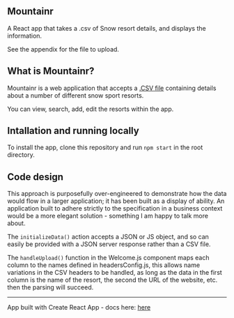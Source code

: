 ## Mountainr

A React app that takes a .csv of Snow resort details, and displays the information.

See the appendix for the file to upload.

## What is Mountainr?

Mountainr is a web application that accepts a [.CSV file](https://github.com/RobbyCowell/mountainr/blob/master/appendix/resorts.csv) containing details about a number of different snow sport resorts.

You can view, search, add, edit the resorts within the app.

## Intallation and running locally

To install the app, clone this repository and run `npm start` in the root directory.

## Code design

This approach is purposefully over-engineered to demonstrate how the data would flow in a larger application; it has been built as a display of ability. An application built to adhere strictly to the specification in a business context would be a more elegant solution - something I am happy to talk more about.

The `initializeData()` action accepts a JSON or JS object, and so can easily be provided with a JSON server response rather than a CSV file.

The `handleUpload()` function in the Welcome.js component maps each column to the names defined in headersConfig.js, this allows name variations in the CSV headers to be handled, as long as the data in the first column is the name of the resort, the second the URL of the website, etc. then the parsing will succeed.

----
App built with Create React App - docs here: [here](https://github.com/facebook/create-react-app/blob/master/packages/react-scripts/template/README.md)
